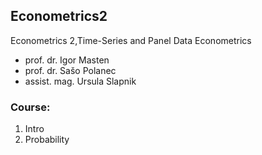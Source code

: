 ## Econometrics2
Econometrics 2,Time-Series and Panel Data Econometrics

- prof. dr. Igor Masten
- prof. dr. Sašo Polanec
- assist. mag. Ursula Slapnik


### Course:
1. Intro
2. Probability
